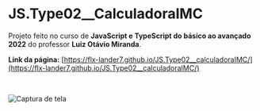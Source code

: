 # JS.Type02__CalculadoraIMC

Projeto feito no curso de __JavaScript e TypeScript do básico ao avançado 2022__ do professor __Luiz Otávio Miranda__.

__Link da página:__ [https://flx-lander7.github.io/JS.Type02__calculadoraIMC/](https://flx-lander7.github.io/JS.Type02__calculadoraIMC/)

<br>

![Captura de tela]()
